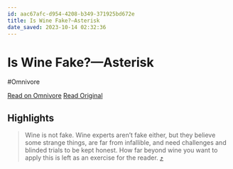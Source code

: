 ```yaml
---
id: aac67afc-d954-4208-b349-371925bd672e
title: Is Wine Fake?—Asterisk
date_saved: 2023-10-14 02:32:36
---
```


# Is Wine Fake?—Asterisk
#Omnivore

[Read on Omnivore](https://omnivore.app/me/is-wine-fake-asterisk-18b2d87cd0c)
[Read Original](https://asteriskmag.com/issues/01/is-wine-fake)

## Highlights

> Wine is not fake. Wine experts aren’t fake either, but they believe some strange things, are far from infallible, and need challenges and blinded trials to be kept honest. How far beyond wine you want to apply this is left as an exercise for the reader. [⤴️](https://omnivore.app/me/is-wine-fake-asterisk-18b2d87cd0c#3db69ca0-cfe3-46cb-a92e-103dc647b70f) 

